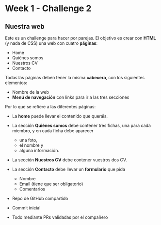 # Week 1 - Challenge 2

## Nuestra web

Este es un challenge para hacer por parejas.
El objetivo es crear con **HTML** (y nada de CSS) una web con cuatro **páginas**:

- Home
- Quiénes somos
- Nuestros CV
- Contacto

Todas las páginas deben tener la misma **cabecera**, con los siguientes elementos:

- Nombre de la web
- **Menú de navegación** con links para ir a las tres secciones

Por lo que se refiere a las diferentes páginas:

- La **home** puede llevar el contenido que queráis.

- La sección **Quiénes somos** debe contener tres fichas, una para cada miembro, y en cada ficha debe aparecer

  - una foto,
  - el nombre y
  - alguna información.

- La sección **Nuestros CV** debe contener vuestros dos CV.

- La sección **Contacto** debe llevar un **formulario** que pida

  - Nombre
  - Email (tiene que ser obligatorio)
  - Comentarios

- Repo de GitHub compartido
- Commit inicial
- Todo mediante PRs validadas por el compañero
